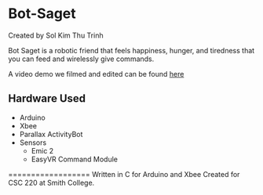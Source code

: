 # Bot-Saget
Created by Sol Kim Thu Trinh

Bot Saget is a robotic friend that feels happiness, hunger, and tiredness that you can feed and wirelessly give commands.

A video demo we filmed and edited can be found [here](https://www.youtube.com/watch?v=eY4cmvgeYtk)

## Hardware Used
- Arduino
- Xbee
- Parallax ActivityBot
- Sensors
  - Emic 2
  - EasyVR Command Module

==================
Written in C for Arduino and Xbee
Created for CSC 220 at Smith College.